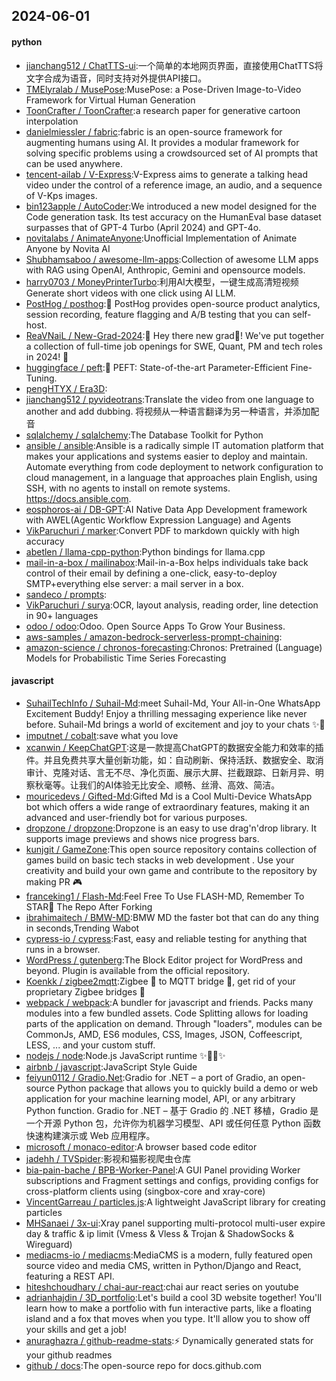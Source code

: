 ## 2024-06-01

#### python
* [jianchang512 / ChatTTS-ui](https://github.com/jianchang512/ChatTTS-ui):一个简单的本地网页界面，直接使用ChatTTS将文字合成为语音，同时支持对外提供API接口。
* [TMElyralab / MusePose](https://github.com/TMElyralab/MusePose):MusePose: a Pose-Driven Image-to-Video Framework for Virtual Human Generation
* [ToonCrafter / ToonCrafter](https://github.com/ToonCrafter/ToonCrafter):a research paper for generative cartoon interpolation
* [danielmiessler / fabric](https://github.com/danielmiessler/fabric):fabric is an open-source framework for augmenting humans using AI. It provides a modular framework for solving specific problems using a crowdsourced set of AI prompts that can be used anywhere.
* [tencent-ailab / V-Express](https://github.com/tencent-ailab/V-Express):V-Express aims to generate a talking head video under the control of a reference image, an audio, and a sequence of V-Kps images.
* [bin123apple / AutoCoder](https://github.com/bin123apple/AutoCoder):We introduced a new model designed for the Code generation task. Its test accuracy on the HumanEval base dataset surpasses that of GPT-4 Turbo (April 2024) and GPT-4o.
* [novitalabs / AnimateAnyone](https://github.com/novitalabs/AnimateAnyone):Unofficial Implementation of Animate Anyone by Novita AI
* [Shubhamsaboo / awesome-llm-apps](https://github.com/Shubhamsaboo/awesome-llm-apps):Collection of awesome LLM apps with RAG using OpenAI, Anthropic, Gemini and opensource models.
* [harry0703 / MoneyPrinterTurbo](https://github.com/harry0703/MoneyPrinterTurbo):利用AI大模型，一键生成高清短视频 Generate short videos with one click using AI LLM.
* [PostHog / posthog](https://github.com/PostHog/posthog):🦔 PostHog provides open-source product analytics, session recording, feature flagging and A/B testing that you can self-host.
* [ReaVNaiL / New-Grad-2024](https://github.com/ReaVNaiL/New-Grad-2024):👋 Hey there new grad🎉! We've put together a collection of full-time job openings for SWE, Quant, PM and tech roles in 2024! 🚀
* [huggingface / peft](https://github.com/huggingface/peft):🤗 PEFT: State-of-the-art Parameter-Efficient Fine-Tuning.
* [pengHTYX / Era3D](https://github.com/pengHTYX/Era3D):
* [jianchang512 / pyvideotrans](https://github.com/jianchang512/pyvideotrans):Translate the video from one language to another and add dubbing. 将视频从一种语言翻译为另一种语言，并添加配音
* [sqlalchemy / sqlalchemy](https://github.com/sqlalchemy/sqlalchemy):The Database Toolkit for Python
* [ansible / ansible](https://github.com/ansible/ansible):Ansible is a radically simple IT automation platform that makes your applications and systems easier to deploy and maintain. Automate everything from code deployment to network configuration to cloud management, in a language that approaches plain English, using SSH, with no agents to install on remote systems. https://docs.ansible.com.
* [eosphoros-ai / DB-GPT](https://github.com/eosphoros-ai/DB-GPT):AI Native Data App Development framework with AWEL(Agentic Workflow Expression Language) and Agents
* [VikParuchuri / marker](https://github.com/VikParuchuri/marker):Convert PDF to markdown quickly with high accuracy
* [abetlen / llama-cpp-python](https://github.com/abetlen/llama-cpp-python):Python bindings for llama.cpp
* [mail-in-a-box / mailinabox](https://github.com/mail-in-a-box/mailinabox):Mail-in-a-Box helps individuals take back control of their email by defining a one-click, easy-to-deploy SMTP+everything else server: a mail server in a box.
* [sandeco / prompts](https://github.com/sandeco/prompts):
* [VikParuchuri / surya](https://github.com/VikParuchuri/surya):OCR, layout analysis, reading order, line detection in 90+ languages
* [odoo / odoo](https://github.com/odoo/odoo):Odoo. Open Source Apps To Grow Your Business.
* [aws-samples / amazon-bedrock-serverless-prompt-chaining](https://github.com/aws-samples/amazon-bedrock-serverless-prompt-chaining):
* [amazon-science / chronos-forecasting](https://github.com/amazon-science/chronos-forecasting):Chronos: Pretrained (Language) Models for Probabilistic Time Series Forecasting

#### javascript
* [SuhailTechInfo / Suhail-Md](https://github.com/SuhailTechInfo/Suhail-Md):meet Suhail-Md, Your All-in-One WhatsApp Excitement Buddy! Enjoy a thrilling messaging experience like never before. Suhail-Md brings a world of excitement and joy to your chats ✨🤖
* [imputnet / cobalt](https://github.com/imputnet/cobalt):save what you love
* [xcanwin / KeepChatGPT](https://github.com/xcanwin/KeepChatGPT):这是一款提高ChatGPT的数据安全能力和效率的插件。并且免费共享大量创新功能，如：自动刷新、保持活跃、数据安全、取消审计、克隆对话、言无不尽、净化页面、展示大屏、拦截跟踪、日新月异、明察秋毫等。让我们的AI体验无比安全、顺畅、丝滑、高效、简洁。
* [mouricedevs / Gifted-Md](https://github.com/mouricedevs/Gifted-Md):Gifted Md is a Cool Multi-Device WhatsApp bot which offers a wide range of extraordinary features, making it an advanced and user-friendly bot for various purposes.
* [dropzone / dropzone](https://github.com/dropzone/dropzone):Dropzone is an easy to use drag'n'drop library. It supports image previews and shows nice progress bars.
* [kunjgit / GameZone](https://github.com/kunjgit/GameZone):This open source repository contains collection of games build on basic tech stacks in web development . Use your creativity and build your own game and contribute to the repository by making PR 🎮
* [franceking1 / Flash-Md](https://github.com/franceking1/Flash-Md):Feel Free To Use FLASH-MD, Remember To STAR🌟 The Repo After Forking
* [ibrahimaitech / BMW-MD](https://github.com/ibrahimaitech/BMW-MD):BMW MD the faster bot that can do any thing in seconds,Trending Wabot
* [cypress-io / cypress](https://github.com/cypress-io/cypress):Fast, easy and reliable testing for anything that runs in a browser.
* [WordPress / gutenberg](https://github.com/WordPress/gutenberg):The Block Editor project for WordPress and beyond. Plugin is available from the official repository.
* [Koenkk / zigbee2mqtt](https://github.com/Koenkk/zigbee2mqtt):Zigbee 🐝 to MQTT bridge 🌉, get rid of your proprietary Zigbee bridges 🔨
* [webpack / webpack](https://github.com/webpack/webpack):A bundler for javascript and friends. Packs many modules into a few bundled assets. Code Splitting allows for loading parts of the application on demand. Through "loaders", modules can be CommonJs, AMD, ES6 modules, CSS, Images, JSON, Coffeescript, LESS, ... and your custom stuff.
* [nodejs / node](https://github.com/nodejs/node):Node.js JavaScript runtime ✨🐢🚀✨
* [airbnb / javascript](https://github.com/airbnb/javascript):JavaScript Style Guide
* [feiyun0112 / Gradio.Net](https://github.com/feiyun0112/Gradio.Net):Gradio for .NET – a port of Gradio, an open-source Python package that allows you to quickly build a demo or web application for your machine learning model, API, or any arbitrary Python function. Gradio for .NET – 基于 Gradio 的 .NET 移植，Gradio 是一个开源 Python 包，允许你为机器学习模型、API 或任何任意 Python 函数快速构建演示或 Web 应用程序。
* [microsoft / monaco-editor](https://github.com/microsoft/monaco-editor):A browser based code editor
* [jadehh / TVSpider](https://github.com/jadehh/TVSpider):影视和猫影视爬虫仓库
* [bia-pain-bache / BPB-Worker-Panel](https://github.com/bia-pain-bache/BPB-Worker-Panel):A GUI Panel providing Worker subscriptions and Fragment settings and configs, providing configs for cross-platform clients using (singbox-core and xray-core)
* [VincentGarreau / particles.js](https://github.com/VincentGarreau/particles.js):A lightweight JavaScript library for creating particles
* [MHSanaei / 3x-ui](https://github.com/MHSanaei/3x-ui):Xray panel supporting multi-protocol multi-user expire day & traffic & ip limit (Vmess & Vless & Trojan & ShadowSocks & Wireguard)
* [mediacms-io / mediacms](https://github.com/mediacms-io/mediacms):MediaCMS is a modern, fully featured open source video and media CMS, written in Python/Django and React, featuring a REST API.
* [hiteshchoudhary / chai-aur-react](https://github.com/hiteshchoudhary/chai-aur-react):chai aur react series on youtube
* [adrianhajdin / 3D_portfolio](https://github.com/adrianhajdin/3D_portfolio):Let's build a cool 3D website together! You'll learn how to make a portfolio with fun interactive parts, like a floating island and a fox that moves when you type. It'll allow you to show off your skills and get a job!
* [anuraghazra / github-readme-stats](https://github.com/anuraghazra/github-readme-stats):⚡ Dynamically generated stats for your github readmes
* [github / docs](https://github.com/github/docs):The open-source repo for docs.github.com
